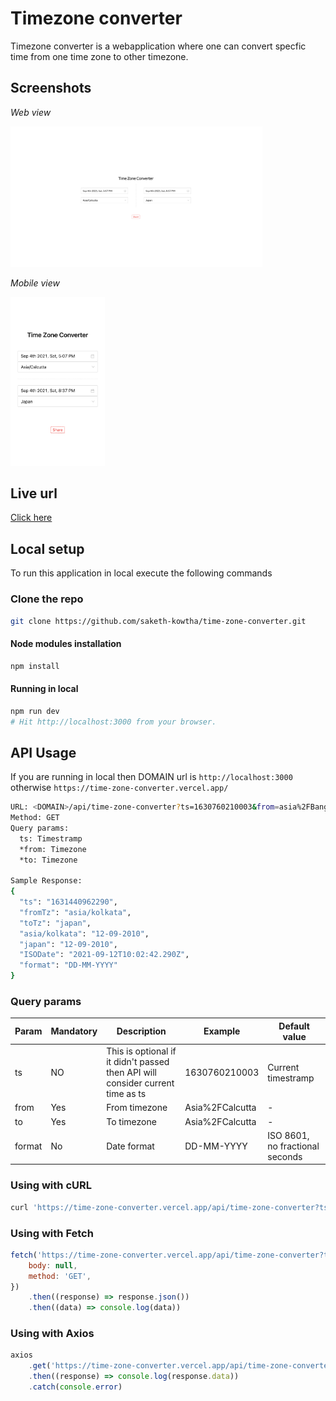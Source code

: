 # Timezone converter

Timezone converter is a webapplication where one can convert specfic time from one time zone to other timezone.

## Screenshots

_Web view_

<img src="./output/web-view.png" alt="Web view" width="80%" />

_Mobile view_

<img src="./output/mobile-view.png" alt="Mobile view" width="30%" />

## Live url

[Click here](https://time-zone-converter.vercel.app)

## Local setup

To run this application in local execute the following commands

### Clone the repo

```bash
git clone https://github.com/saketh-kowtha/time-zone-converter.git
```

#### Node modules installation

```bash
npm install
```

#### Running in local

```bash
npm run dev
# Hit http://localhost:3000 from your browser.
```

## API Usage

If you are running in local then DOMAIN url is `http://localhost:3000` otherwise `https://time-zone-converter.vercel.app/`

```bash
URL: <DOMAIN>/api/time-zone-converter?ts=1630760210003&from=asia%2FBangkok&to=zulu
Method: GET
Query params:
  ts: Timestramp
  *from: Timezone
  *to: Timezone

Sample Response:
{
  "ts": "1631440962290",
  "fromTz": "asia/kolkata",
  "toTz": "japan",
  "asia/kolkata": "12-09-2010",
  "japan": "12-09-2010",
  "ISODate": "2021-09-12T10:02:42.290Z",
  "format": "DD-MM-YYYY"
}
```

### Query params

| Param  | Mandatory | Description                                                                    | Example         | Default value                   |
| ------ | --------- | ------------------------------------------------------------------------------ | --------------- | ------------------------------- |
| ts     | NO        | This is optional if it didn't passed then API will consider current time as ts | 1630760210003   | Current timestramp              |
| from   | Yes       | From timezone                                                                  | Asia%2FCalcutta | -                               |
| to     | Yes       | To timezone                                                                    | Asia%2FCalcutta | -                               |
| format | No        | Date format                                                                    | DD-MM-YYYY      | ISO 8601, no fractional seconds |

### Using with cURL

```bash
curl 'https://time-zone-converter.vercel.app/api/time-zone-converter?ts=1630760210003&from=asia%2FBangkok&to=zulu'
```

### Using with Fetch

```javascript
fetch('https://time-zone-converter.vercel.app/api/time-zone-converter?ts=1630760210003&from=asia%2FBangkok&to=zulu', {
    body: null,
    method: 'GET',
})
    .then((response) => response.json())
    .then((data) => console.log(data))
```

### Using with Axios

```javascript
axios
    .get('https://time-zone-converter.vercel.app/api/time-zone-converter?ts=1630760210003&from=asia%2FBangkok&to=zulu')
    .then((response) => console.log(response.data))
    .catch(console.error)
```
